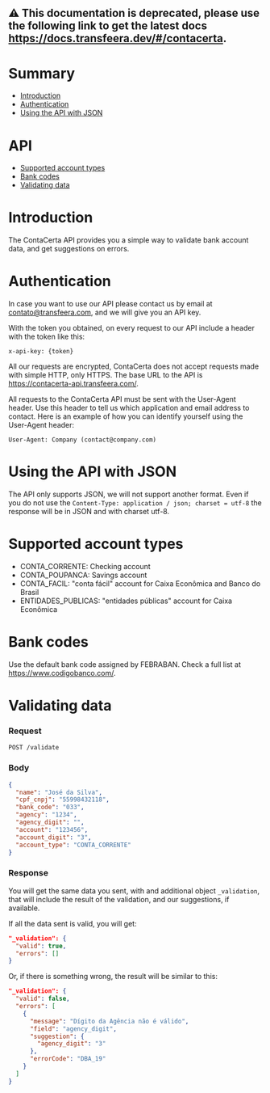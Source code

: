 ## ⚠️ This documentation is deprecated, please use the following link to get the latest docs https://docs.transfeera.dev/#/contacerta.


# Summary

- [Introduction](#introduction)
- [Authentication](#authentication)
- [Using the API with JSON](#using-the-api-with-json)

# API

- [Supported account types](#supported-account-types)
- [Bank codes](#bank-codes)
- [Validating data](#validating-data)

# Introduction

The ContaCerta API provides you a simple way to validate bank account data, and get suggestions on errors.


# Authentication

In case you want to use our API please contact us by email at contato@transfeera.com, and we will give you an API key.

With the token you obtained, on every request to our API include a header with the token like this:
```
x-api-key: {token}
```

All our requests are encrypted, ContaCerta does not accept requests made with simple HTTP, only HTTPS. The base URL to the API is https://contacerta-api.transfeera.com/.

All requests to the ContaCerta API must be sent with the User-Agent header. Use this header to tell us which application and email address to contact. Here is an example of how you can identify yourself using the User-Agent header:

```
User-Agent: Company (contact@company.com)
```

# Using the API with JSON

The API only supports JSON, we will not support another format. Even if you do not use the `Content-Type: application / json; charset = utf-8` the response will be in JSON and with charset utf-8.

# Supported account types
- CONTA_CORRENTE: Checking account
- CONTA_POUPANCA: Savings account
- CONTA_FACIL: "conta fácil" account for Caixa Econômica and Banco do Brasil
- ENTIDADES_PUBLICAS: "entidades públicas" account for Caixa Econômica

# Bank codes
Use the default bank code assigned by FEBRABAN. Check a full list at https://www.codigobanco.com/.

# Validating data
### Request
`POST /validate`

### Body

```json
{
  "name": "José da Silva",
  "cpf_cnpj": "55998432118",
  "bank_code": "033",
  "agency": "1234",
  "agency_digit": "",
  "account": "123456",
  "account_digit": "3",
  "account_type": "CONTA_CORRENTE"
}
```

### Response
You will get the same data you sent, with and additional object `_validation`, that will include the result of the validation, and our suggestions, if available.

If all the data sent is valid, you will get:
```json
"_validation": {
  "valid": true,
  "errors": []
}
```

Or, if there is something wrong, the result will be similar to this:

```json
"_validation": {
  "valid": false,
  "errors": [
    {
      "message": "Dígito da Agência não é válido",
      "field": "agency_digit",
      "suggestion": {
        "agency_digit": "3"
      },
      "errorCode": "DBA_19"
    }
  ]
}
```
